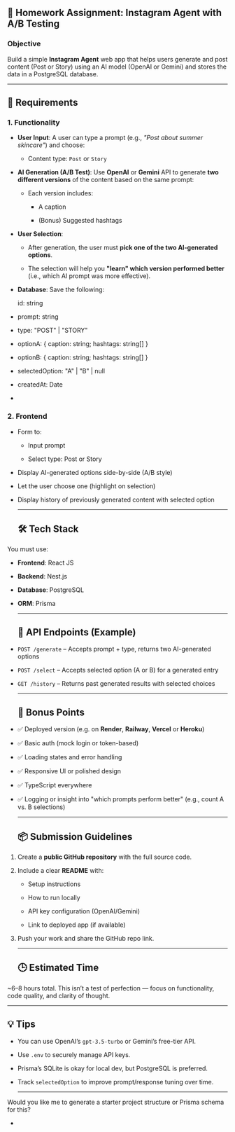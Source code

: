 ## **📸 Homework Assignment: Instagram Agent with A/B Testing**

### **Objective**

Build a simple **Instagram Agent** web app that helps users generate and post content (Post or Story) using an AI model (OpenAI or Gemini) and stores the data in a PostgreSQL database.

---

## **🧠 Requirements**

### **1\. Functionality**

* **User Input**: A user can type a prompt (e.g., *"Post about summer skincare"*) and choose:

  * Content type: `Post` or `Story`

* **AI Generation (A/B Test)**: Use **OpenAI** or **Gemini** API to generate **two different versions** of the content based on the same prompt:

  * Each version includes:

    * A caption

    * (Bonus) Suggested hashtags

* **User Selection**:

  * After generation, the user must **pick one of the two AI-generated options**.

  * The selection will help you **"learn" which version performed better** (i.e., which AI prompt was more effective).

* **Database**: Save the following:

   id: string  
* prompt: string  
* type: "POST" | "STORY"  
* optionA: { caption: string; hashtags: string\[\] }  
* optionB: { caption: string; hashtags: string\[\] }  
* selectedOption: "A" | "B" | null  
* createdAt: Date  
* 

  ### **2\. Frontend**

* Form to:

  * Input prompt

  * Select type: Post or Story

* Display AI-generated options side-by-side (A/B style)

* Let the user choose one (highlight on selection)

* Display history of previously generated content with selected option

  ---

  ## **🛠 Tech Stack**

You must use:

* **Frontend**: React JS

* **Backend**: Nest.js

* **Database**: PostgreSQL

* **ORM**: Prisma

  ---

  ## **🔄 API Endpoints (Example)**

* `POST /generate` – Accepts prompt \+ type, returns two AI-generated options

* `POST /select` – Accepts selected option (A or B) for a generated entry

* `GET /history` – Returns past generated results with selected choices

  ---

  ## **🧪 Bonus Points**

* ✅ Deployed version (e.g. on **Render**, **Railway**, **Vercel** or **Heroku**)

* ✅ Basic auth (mock login or token-based)

* ✅ Loading states and error handling

* ✅ Responsive UI or polished design

* ✅ TypeScript everywhere

* ✅ Logging or insight into "which prompts perform better" (e.g., count A vs. B selections)

  ---

  ## **📦 Submission Guidelines**

1. Create a **public GitHub repository** with the full source code.

2. Include a clear **README** with:

   * Setup instructions

   * How to run locally

   * API key configuration (OpenAI/Gemini)

   * Link to deployed app (if available)

3. Push your work and share the GitHub repo link.

   ---

   ## **🕒 Estimated Time**

\~6–8 hours total. This isn’t a test of perfection — focus on functionality, code quality, and clarity of thought.

---

## **💡 Tips**

* You can use OpenAI’s `gpt-3.5-turbo` or Gemini’s free-tier API.

* Use `.env` to securely manage API keys.

* Prisma’s SQLite is okay for local dev, but PostgreSQL is preferred.

* Track `selectedOption` to improve prompt/response tuning over time.

  ---

Would you like me to generate a starter project structure or Prisma schema for this?

* 


